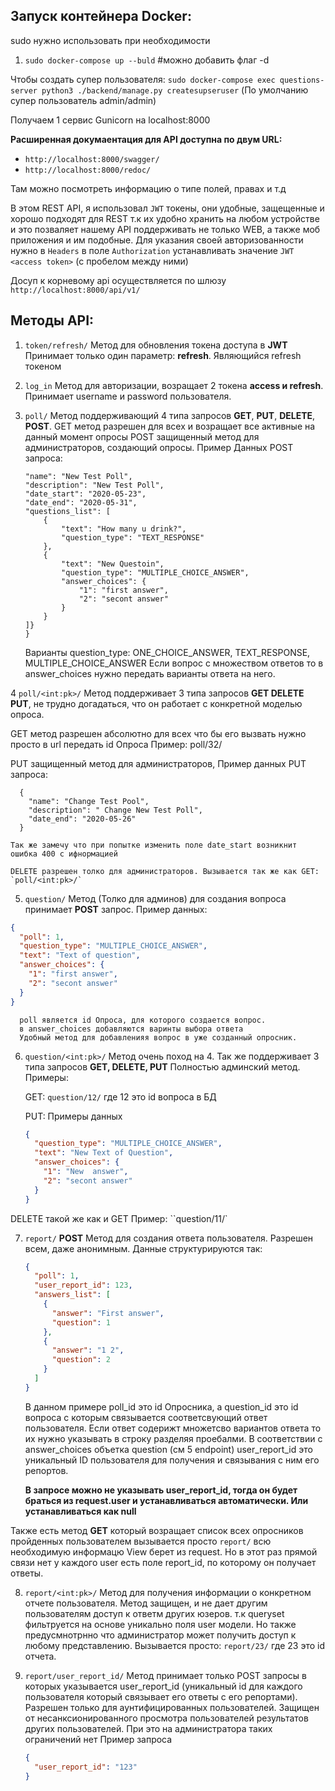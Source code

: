## Запуск контейнера Docker:

sudo нужно использовать при необходимости

1. `sudo docker-compose up --buld` #можно добавить флаг -d

Чтобы создать супер пользователя:
`sudo docker-compose exec questions-server python3 ./backend/manage.py createsupseruser`
(По умолчанию супер пользователь admin/admin)

Получаем 1 сервис Gunicorn на localhost:8000

**Расширенная докумаентация для API доступна по двум URL:**

- `http://localhost:8000/swagger/`
- `http://localhost:8000/redoc/`

Там можно посмотреть информацию о типе полей, правах и т.д

В этом REST API, я использовал `JWT` токены, они удобные, защещенные и хорошо подходят для REST т.к
их удобно хранить на любом устройстве и это позваляет нашему API поддерживать не только WEB, а также моб приложения и им подобные.
Для указания своей авторизованности нужно в `Headers` в поле `Authorization` устанавливать значение `JWT <access token>` (с пробелом между ними)

Досуп к корневому api осуществляется по шлюзу `http://localhost:8000/api/v1/`

## Методы API:

1. `token/refresh/` Метод для обновления токена доступа в **JWT**
   Принимает только один параметр: **refresh**. Являющийся refresh токеном

2. `log_in` Метод для авторизации, возращает 2 токена **access и refresh**.
   Принимает username и password пользователя.

3. `poll/` Метод поддерживающий 4 типа запросов **GET**, **PUT**, **DELETE**, **POST**.
   GET метод разрешен для всех и возращает все активные на данный момент опросы
   POST защищенный метод для администраторов, создающий опросы. Пример Данных POST запроса:

   ```json{
   "name": "New Test Poll",
   "description": "New Test Poll",
   "date_start": "2020-05-23",
   "date_end": "2020-05-31",
   "questions_list": [
       {
           "text": "How many u drink?",
           "question_type": "TEXT_RESPONSE"
       },
       {
           "text": "New Questoin",
           "question_type": "MULTIPLE_CHOICE_ANSWER",
           "answer_choices": {
               "1": "first answer",
               "2": "secont answer"
           }
       }
   ]}
   }
   ```

   Варианты question_type: ONE_CHOICE_ANSWER, TEXT_RESPONSE, MULTIPLE_CHOICE_ANSWER
   Если вопрос с множеством ответов то в answer_choices нужно передать варианты ответа на него.

4 `poll/<int:pk>/` Метод поддерживает 3 типа запросов **GET DELETE PUT**, не трудно догадаться,
что он работает с конкретной моделью опроса.

GET метод разрешен абсолютно для всех что бы его вызвать нужно просто в url передать id Опроса
Пример: poll/32/

PUT защищенный метод для администраторов, Пример данных PUT запроса:

      {
        "name": "Change Test Pool",
        "description": " Change New Test Poll",
        "date_end": "2020-05-26"
      }

    Так же замечу что при попытке изменить поле date_start возникнит ошибка 400 с ифнормацией

    DELETE разрешен толко для администраторов. Вызывается так же как GET:
    `poll/<int:pk>/`

5.  `question/` Метод (Толко для админов) для создания вопроса принимает **POST** запрос. Пример данных:

```json
{
  "poll": 1,
  "question_type": "MULTIPLE_CHOICE_ANSWER",
  "text": "Text of question",
  "answer_choices": {
    "1": "first answer",
    "2": "secont answer"
  }
}
```

      poll является id Опроса, для которого создается вопрос.
      в answer_choices добавляются варинты выбора ответа
      Удобный метод для добавленияя вопрос в уже созданный опросник.

6. `question/<int:pk>/` Метод очень поход на 4. Так же поддерживает 3 типа запросов **GET, DELETE, PUT**
   Полностью админский метод. Примеры:

   GET: `question/12/` где 12 это id вопроса в БД

   PUT: Примеры данных

   ```json
   {
     "question_type": "MULTIPLE_CHOICE_ANSWER",
     "text": "New Text of Question",
     "answer_choices": {
       "1": "New  answer",
       "2": "secont answer"
     }
   }
   ```

DELETE такой же как и GET Пример: ``question/11/`

7. `report/` **POST** Метод для создания ответа пользователя. Разрешен всем, даже анонимным.
   Данные структурируются так:

   ```json
   {
     "poll": 1,
     "user_report_id": 123,
     "answers_list": [
       {
         "answer": "First answer",
         "question": 1
       },
       {
         "answer": "1 2",
         "question": 2
       }
     ]
   }
   ```

   В данном примере poll_id это id Опросника, а question_id это id вопроса
   с которым связывается соответсвующий ответ пользователя.
   Если ответ содерижт множетсво вариантов ответа то их нужно указывать в строку разделяя проебалми.
   В соответствии с answer_choices объетка question (см 5 endpoint)
   user_report_id это уникальный ID пользователя для получения и связывания с ним его репортов.

   **В запросе можно не указывать user_report_id, тогда он будет браться из request.user и устанавливаться автоматически.
   Или устанавливаться как null**

Также есть метод **GET**
который возращает список всех опросников пройденных пользователем вызывается просто
`report/` всю необходимую информацю View берет из request.
Но в этот раз прямой связи нет у каждого user есть поле report_id, по которому он получает ответы.

8. `report/<int:pk>/` Метод для получения информации о конкретном отчете пользователя.
   Метод защищен, и не дает другим пользователям доступ к ответм других юзеров.
   т.к queryset фильтруется на основе уникально поля user модели.
   Но также предусмнотрнно что администратор может получить доступ к любому представлению.
   Вызывается просто: `report/23/` где 23 это id отчета.

9. `report/user_report_id/` Метод принимает только POST запросы в которых указывается user_report_id (уникальный id для
   каждого пользователя который связывает его ответы с его репортами).
   Разрешен только для аунтифицированных пользователей. Защищен от несанксионированного просмотра пользователей результатов
   других пользователей. При это на администратора таких ограничений нет
   Пример запроса
   ```json
   {
     "user_report_id": "123"
   }
   ```
